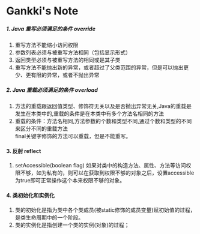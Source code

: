 
# Gankki's Note

##### 1. Java 重写必须满足的条件 override
1. 重写方法不能缩小访问权限
2. 参数列表必须与被重写方法相同（包括显示形式）
3. 返回类型必须与被重写方法的相同或是其子类
4. 重写方法不能抛出新的异常，或者超过了父类范围的异常，但是可以抛出更少、更有限的异常，或者不抛出异常

##### 2. Java 重载必须满足的条件 overload
1. 方法的重载跟返回值类型、修饰符无关以及是否抛出异常无关,Java的重载是发生在本类中的,重载的条件是在本类中有多个方法名相同的方法
2. 重载的条件：方法名相同,方法参数的个数和类型不同,通过个数和类型的不同来区分不同的重载方法        
final关键字修饰的方法可以重载，但是不能重写。
#### 3. 反射 reflect
1. setAccessible(boolean flag)  如果对类中的构造方法、属性、方法等访问权限不够，如为私有的，则可以在获取到权限不够的对象之后，设置accessible为true即可正常操作这个本来权限不够的对象。
#### 4. 类初始化和实例化
1. 类的初始化是指为类中各个类成员(被static修饰的成员变量)赋初始值的过程，是类生命周期中的一个阶段。
2. 类的实例化是指创建一个类的实例(对象)的过程；
